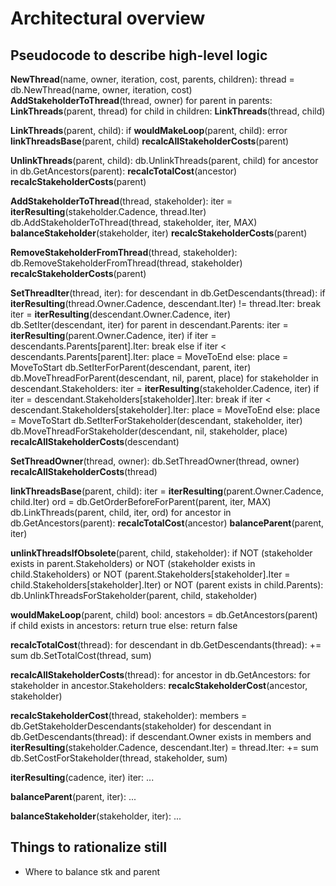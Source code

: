 # Architectural overview

## Pseudocode to describe high-level logic

**NewThread**(name, owner, iteration, cost, parents, children):
    thread = db.NewThread(name, owner, iteration, cost)
    **AddStakeholderToThread**(thread, owner)
    for parent in parents:
        **LinkThreads**(parent, thread)
    for child in children:
        **LinkThreads**(thread, child) 

**LinkThreads**(parent, child):
    if **wouldMakeLoop**(parent, child):
        error
    **linkThreadsBase**(parent, child)
    **recalcAllStakeholderCosts**(parent)

**UnlinkThreads**(parent, child):
    db.UnlinkThreads(parent, child)
    for ancestor in db.GetAncestors(parent):
        **recalcTotalCost**(ancestor)
    **recalcStakeholderCosts**(parent)

**AddStakeholderToThread**(thread, stakeholder):
    iter = **iterResulting**(stakeholder.Cadence, thread.Iter)
    db.AddStakeholderToThread(thread, stakeholder, iter, MAX)
    **balanceStakeholder**(stakeholder, iter)
    **recalcStakeholderCosts**(parent)

**RemoveStakeholderFromThread**(thread, stakeholder):
    db.RemoveStakeholderFromThread(thread, stakeholder)
    **recalcStakeholderCosts**(parent)

**SetThreadIter**(thread, iter):
    for descendant in db.GetDescendants(thread):
        if **iterResulting**(thread.Owner.Cadence, descendant.Iter) != thread.Iter:
            break
        iter = **iterResulting**(descendant.Owner.Cadence, iter)
        db.SetIter(descendant, iter)
        for parent in descendant.Parents:
            iter = **iterResulting**(parent.Owner.Cadence, iter)
            if iter = descendants.Parents[parent].Iter:
                break
            else if iter < descendants.Parents[parent].Iter:
                place = MoveToEnd
            else:
                place = MoveToStart
            db.SetIterForParent(descendant, parent, iter)
            db.MoveThreadForParent(descendant, nil, parent, place)
        for stakeholder in descendant.Stakeholders:
            iter = **iterResulting**(stakeholder.Cadence, iter)
            if iter = descendant.Stakeholders[stakeholder].Iter:
                break
            if iter < descendant.Stakeholders[stakeholder].Iter:
                place = MoveToEnd
            else:
                place = MoveToStart
            db.SetIterForStakeholder(descendant, stakeholder, iter)
            db.MoveThreadForStakeholder(descendant, nil, stakeholder, place)
        **recalcAllStakeholderCosts**(descendant)

**SetThreadOwner**(thread, owner):
    db.SetThreadOwner(thread, owner)
    **recalcAllStakeholderCosts**(thread)

**linkThreadsBase**(parent, child):
    iter = **iterResulting**(parent.Owner.Cadence, child.Iter)
    ord = db.GetOrderBeforeForParent(parent, iter, MAX)
    db.LinkThreads(parent, child, iter, ord)
    for ancestor in db.GetAncestors(parent):
        **recalcTotalCost**(ancestor)
    **balanceParent**(parent, iter)

**unlinkThreadsIfObsolete**(parent, child, stakeholder):
    if NOT (stakeholder exists in parent.Stakeholders)
        or NOT (stakeholder exists in child.Stakeholders)
        or NOT (parent.Stakeholders[stakeholder].Iter = child.Stakeholders[stakeholder].Iter)
        or NOT (parent exists in child.Parents):
        db.UnlinkThreadsForStakeholder(parent, child, stakeholder)

**wouldMakeLoop**(parent, child) bool:
    ancestors = db.GetAncestors(parent)
    if child exists in ancestors:
        return true
    else:
        return false

**recalcTotalCost**(thread):
    for descendant in db.GetDescendants(thread):
        += sum
    db.SetTotalCost(thread, sum)

**recalcAllStakeholderCosts**(thread):
    for ancestor in db.GetAncestors:
        for stakeholder in ancestor.Stakeholders:
            **recalcStakeholderCost**(ancestor, stakeholder)

**recalcStakeholderCost**(thread, stakeholder):
    members = db.GetStakeholderDescendants(stakeholder)
    for descendant in db.GetDescendants(thread):
        if descendant.Owner exists in members and **iterResulting**(stakeholder.Cadence, descendant.Iter) = thread.Iter:
            += sum
    db.SetCostForStakeholder(thread, stakeholder, sum)

**iterResulting**(cadence, iter) iter:
    ...

**balanceParent**(parent, iter):
    ...

**balanceStakeholder**(stakeholder, iter):
    ...

## Things to rationalize still

* Where to balance stk and parent